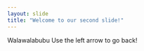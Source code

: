 ```yaml
---
layout: slide
title: "Welcome to our second slide!"
---
```

Walawalabubu
Use the left arrow to go back!
